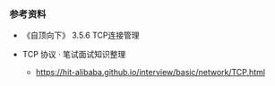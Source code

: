 

### 参考资料

* 《自顶向下》 3.5.6 TCP连接管理

* TCP 协议 · 笔试面试知识整理 
    * https://hit-alibaba.github.io/interview/basic/network/TCP.html
